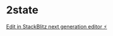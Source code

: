 # 2state

[Edit in StackBlitz next generation editor ⚡️](https://stackblitz.com/~/github.com/Manohar-mj/2state)